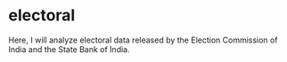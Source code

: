 # electoral
Here, I will analyze electoral data released by the Election Commission of India and the State Bank of India.
